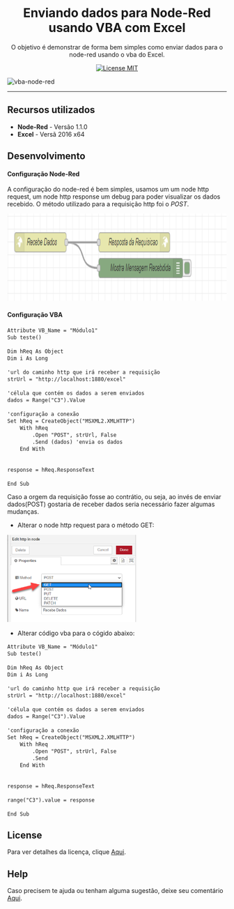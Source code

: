 
<h1 align="center">
<br>
Enviando dados para Node-Red usando VBA com Excel
</h1>

<p align="center">O objetivo é demonstrar de forma bem simples como enviar dados para o node-red usando o vba do Excel.</p>

<p align="center">
  <a href="https://www.apache.org/licenses/LICENSE-2.0">
    <img src="https://img.shields.io/badge/apache-2.0-blue" alt="License MIT">
  </a>
</p>

<div>
  <img src="https://github.com/dedynobre/enviando-dados-para-nodered-com-vba-excel/blob/master/func.gif" alt="vba-node-red" height="425">
</div>

<hr />

## Recursos utilizados

- **Node-Red** - Versão 1.1.0
- **Excel** - Versã 2016 x64

## Desenvolvimento

#### Configuração Node-Red
A configuração do node-red é bem simples, usamos um um node http request, um node http response um debug para poder visualizar os dados recebido.
O método utilizado para a requisição http foi o *POST*.
<div>
  <img src="https://github.com/dedynobre/enviando-dados-para-nodered-com-vba-excel/blob/master/ndr1.png" alt="vba-node-red" height="200">
</div>

#### Configuração VBA
```
Attribute VB_Name = "Módulo1"
Sub teste()

Dim hReq As Object
Dim i As Long

'url do caminho http que irá receber a requisição
strUrl = "http://localhost:1880/excel"

'célula que contém os dados a serem enviados
dados = Range("C3").Value

'configuração a conexão
Set hReq = CreateObject("MSXML2.XMLHTTP")
    With hReq
        .Open "POST", strUrl, False
        .Send (dados) 'envia os dados
    End With


response = hReq.ResponseText

End Sub

```

Caso a orgem da requisição fosse ao contrátio, ou seja, ao invés de enviar dados(POST) gostaria de receber dados seria necessário fazer algumas mudanças.
- Alterar o node http request para o método GET:
<div>
  <img src="https://github.com/dedynobre/enviando-dados-para-nodered-com-vba-excel/blob/master/ndr2.png" alt="vba-node-red" height="200">
</div>

- Alterar código vba para o cógido abaixo:
```
Attribute VB_Name = "Módulo1"
Sub teste()

Dim hReq As Object
Dim i As Long

'url do caminho http que irá receber a requisição
strUrl = "http://localhost:1880/excel"

'célula que contém os dados a serem enviados
dados = Range("C3").Value

'configuração a conexão
Set hReq = CreateObject("MSXML2.XMLHTTP")
    With hReq
        .Open "POST", strUrl, False
        .Send
    End With


response = hReq.ResponseText

range("C3").value = response

End Sub

```






## License

Para ver detalhes da licença, clique [Aqui](https://www.apache.org/licenses/LICENSE-2.0).

## Help

Caso precisem te ajuda ou tenham alguma sugestão, deixe seu comentário [Aqui](https://github.com/dedynobre/enviando-dados-para-nodered-com-vba-excel/issues).
